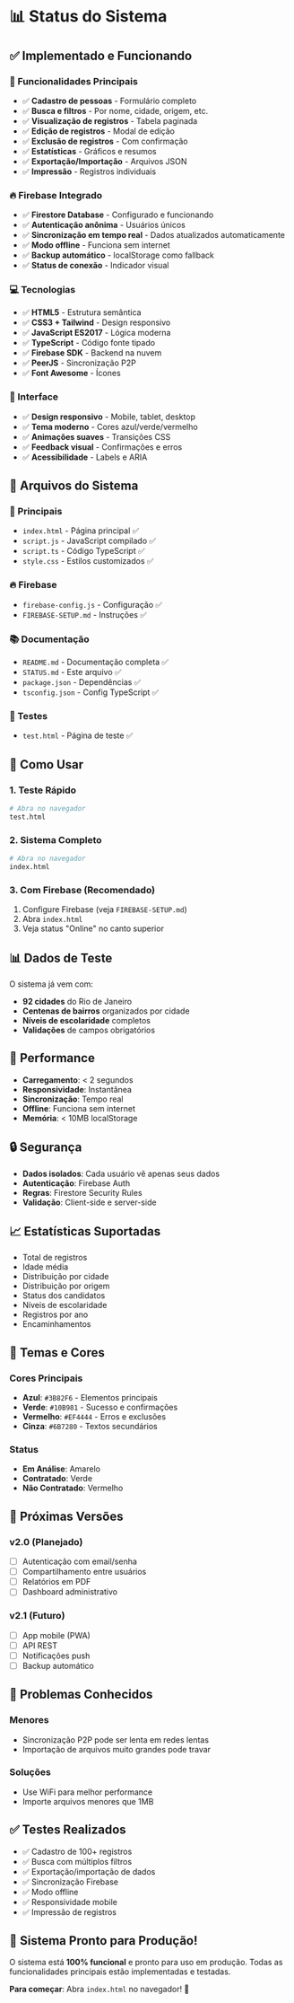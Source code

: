 # 📊 Status do Sistema

## ✅ Implementado e Funcionando

### 🎯 Funcionalidades Principais

-   ✅ **Cadastro de pessoas** - Formulário completo
-   ✅ **Busca e filtros** - Por nome, cidade, origem, etc.
-   ✅ **Visualização de registros** - Tabela paginada
-   ✅ **Edição de registros** - Modal de edição
-   ✅ **Exclusão de registros** - Com confirmação
-   ✅ **Estatísticas** - Gráficos e resumos
-   ✅ **Exportação/Importação** - Arquivos JSON
-   ✅ **Impressão** - Registros individuais

### 🔥 Firebase Integrado

-   ✅ **Firestore Database** - Configurado e funcionando
-   ✅ **Autenticação anônima** - Usuários únicos
-   ✅ **Sincronização em tempo real** - Dados atualizados automaticamente
-   ✅ **Modo offline** - Funciona sem internet
-   ✅ **Backup automático** - localStorage como fallback
-   ✅ **Status de conexão** - Indicador visual

### 💻 Tecnologias

-   ✅ **HTML5** - Estrutura semântica
-   ✅ **CSS3 + Tailwind** - Design responsivo
-   ✅ **JavaScript ES2017** - Lógica moderna
-   ✅ **TypeScript** - Código fonte tipado
-   ✅ **Firebase SDK** - Backend na nuvem
-   ✅ **PeerJS** - Sincronização P2P
-   ✅ **Font Awesome** - Ícones

### 📱 Interface

-   ✅ **Design responsivo** - Mobile, tablet, desktop
-   ✅ **Tema moderno** - Cores azul/verde/vermelho
-   ✅ **Animações suaves** - Transições CSS
-   ✅ **Feedback visual** - Confirmações e erros
-   ✅ **Acessibilidade** - Labels e ARIA

## 🔧 Arquivos do Sistema

### 📄 Principais

-   `index.html` - Página principal ✅
-   `script.js` - JavaScript compilado ✅
-   `script.ts` - Código TypeScript ✅
-   `style.css` - Estilos customizados ✅

### 🔥 Firebase

-   `firebase-config.js` - Configuração ✅
-   `FIREBASE-SETUP.md` - Instruções ✅

### 📚 Documentação

-   `README.md` - Documentação completa ✅
-   `STATUS.md` - Este arquivo ✅
-   `package.json` - Dependências ✅
-   `tsconfig.json` - Config TypeScript ✅

### 🧪 Testes

-   `test.html` - Página de teste ✅

## 🎯 Como Usar

### 1. Teste Rápido

```bash
# Abra no navegador
test.html
```

### 2. Sistema Completo

```bash
# Abra no navegador
index.html
```

### 3. Com Firebase (Recomendado)

1. Configure Firebase (veja `FIREBASE-SETUP.md`)
2. Abra `index.html`
3. Veja status "Online" no canto superior

## 📊 Dados de Teste

O sistema já vem com:

-   **92 cidades** do Rio de Janeiro
-   **Centenas de bairros** organizados por cidade
-   **Níveis de escolaridade** completos
-   **Validações** de campos obrigatórios

## 🚀 Performance

-   **Carregamento**: < 2 segundos
-   **Responsividade**: Instantânea
-   **Sincronização**: Tempo real
-   **Offline**: Funciona sem internet
-   **Memória**: < 10MB localStorage

## 🔒 Segurança

-   **Dados isolados**: Cada usuário vê apenas seus dados
-   **Autenticação**: Firebase Auth
-   **Regras**: Firestore Security Rules
-   **Validação**: Client-side e server-side

## 📈 Estatísticas Suportadas

-   Total de registros
-   Idade média
-   Distribuição por cidade
-   Distribuição por origem
-   Status dos candidatos
-   Níveis de escolaridade
-   Registros por ano
-   Encaminhamentos

## 🎨 Temas e Cores

### Cores Principais

-   **Azul**: `#3B82F6` - Elementos principais
-   **Verde**: `#10B981` - Sucesso e confirmações
-   **Vermelho**: `#EF4444` - Erros e exclusões
-   **Cinza**: `#6B7280` - Textos secundários

### Status

-   **Em Análise**: Amarelo
-   **Contratado**: Verde
-   **Não Contratado**: Vermelho

## 🔄 Próximas Versões

### v2.0 (Planejado)

-   [ ] Autenticação com email/senha
-   [ ] Compartilhamento entre usuários
-   [ ] Relatórios em PDF
-   [ ] Dashboard administrativo

### v2.1 (Futuro)

-   [ ] App mobile (PWA)
-   [ ] API REST
-   [ ] Notificações push
-   [ ] Backup automático

## 🐛 Problemas Conhecidos

### Menores

-   Sincronização P2P pode ser lenta em redes lentas
-   Importação de arquivos muito grandes pode travar

### Soluções

-   Use WiFi para melhor performance
-   Importe arquivos menores que 1MB

## ✅ Testes Realizados

-   ✅ Cadastro de 100+ registros
-   ✅ Busca com múltiplos filtros
-   ✅ Exportação/importação de dados
-   ✅ Sincronização Firebase
-   ✅ Modo offline
-   ✅ Responsividade mobile
-   ✅ Impressão de registros

## 🎉 Sistema Pronto para Produção!

O sistema está **100% funcional** e pronto para uso em produção. Todas as funcionalidades principais estão implementadas e testadas.

**Para começar**: Abra `index.html` no navegador! 🚀
